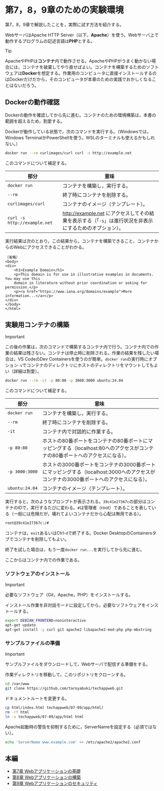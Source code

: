 # 第7，8，9章のための実験環境

第7，8，9章で解説したことを，実際に試す方法を紹介する。

WebサーバはApache HTTP Server（以下，**Apache**）を使う。Webサーバ上で動作するプログラムの記述言語は**PHP**とする。

> [!TIP]
> ApacheやPHPは**コンテナ**内で動作させる。ApacheやPHPがうまく動かない場合には，コンテナを破棄してやり直せばよい。コンテナを構築するためのソフトウェアは**Docker**を想定する。作業用のコンピュータに直接インストールするのはDockerだけだから，そのコンピュータが本章のための実践でおかしくなることはないだろう。

## <a name='Docker'></a>Dockerの動作確認

Dockerの動作を確認してから先に進む。コンテナのための環境構築は，本書の範囲を超えるため，割愛する。

Dockerが動作している状態で，次のコマンドを実行する。（Windowsでは，Windows TerminalかPowerShellを使う。WSLのターミナルも使えるかもしれない。）

```bash
docker run --rm curlimages/curl curl -s http://example.net
```

このコマンドについて補足する。

部分|意味
--|--
`docker run`|コンテナを構築し，実行する。
`--rm`|終了時にコンテナを削除する。
`curlimages/curl`|コンテナのイメージ（テンプレート）。
`curl -s http://example.net`|http://example.net にアクセスしてその結果を表示する（「`-s`」は進行状況を非表示にするためのオプション）。

実行結果は次のとおり。この結果から，コンテナを構築できること，コンテナからのWebにアクセスできることがわかる。

```
（省略）
<body>
<div>
    <h1>Example Domain</h1>
    <p>This domain is for use in illustrative examples in documents. You may use this
    domain in literature without prior coordination or asking for permission.</p>
    <p><a href="https://www.iana.org/domains/example">More information...</a></p>
</div>
</body>
</html>
```

## <a name=''></a>実験用コンテナの構築

> [!IMPORTANT]
> この後の作業は，次のコマンドで構築するコンテナ内で行う。コンテナ内での作業の結果は残さない。コンテナは停止時に削除される。作業の結果を残したい場合は，VS CodeのDev Containersを使うのが簡単。`docker run`の実行時にオプション`-v`でコンテナのディレクトリにホストのディレクトリをマウントしてもよい（詳細は割愛）。

```bash
docker run --rm -it -p 80:80 -p 3000:3000 ubuntu:24.04
```

このコマンドについて補足する。

部分|意味
--|--
`docker run`|コンテナを構築し，実行する。
`--rm`|終了時にコンテナを削除する。
`-it`|コンテナ内で対話的に作業する。
`-p 80:80`|ホストの80番ポートをコンテナの80番ポートにマッピングする（localhost:80へのアクセスがコンテナの80番ポートへのアクセスになる）。
`-p 3000:3000`|ホストの3000番ポートをコンテナの3000番ポートにマッピングする（localhost:3000へのアクセスがコンテナの3000番ポートへのアクセスになる）。
`ubuntu:24.04`|コンテナのイメージ（テンプレート）。

実行すると，次のようなプロンプトが表示される。`39c41e27367c`の部分はコンテナのIDで，実行するたびに変わる。`#`は管理者（root）であることを表している（一般には危険だが，壊れてよいコンテナだから心配は無用である）。

```bash
root@39c41e27367c:/#
```

コンテナは，`exit`あるいはCtrl-`d`で終了する。Docker DesktopのContainersタブでコンテナを削除してもよい。

終了を試した場合は，もう一度`docker run...`を実行してから先に進む。

ここからはコンテナ内での作業である。

### <a name='-1'></a>ソフトウェアのインストール

> [!IMPORTANT]
> 必要なソフトウェア（Git，Apache，PHP）をインストールする。

インストール作業を非対話モードに設定してから，必要なソフトウェアをインストールする。

```bash
export DEBIAN_FRONTEND=noninteractive
apt-get update
apt-get install -y curl git apache2 libapache2-mod-php php-mbstring
```

### <a name='-1'></a>サンプルファイルの準備

> [!IMPORTANT]
> サンプルファイルをダウンロードして，Webサーバで配信する準備をする。

作業ディレクトリを移動して，このリポジトリをクローンする。

```bash
cd /var/www
git clone https://github.com/taroyabuki/techappweb.git
```

ドキュメントルートを変更する。

```bash
cp html/index.html techappweb/07-09/app/html/
rm -rf html
ln -s techappweb/07-09/app/html html
```

Apache起動時の警告を抑制するために，ServerNameを設定する（必須ではない）。

```bash
echo 'ServerName www.example.com' >> /etc/apache2/apache2.conf
```

## <a name='-1'></a>本編

- [第7章 Webアプリケーションの基礎](07.md)
- [第8章 Webアプリケーションの構築](08.md)
- [第9章 Webアプリケーションのセキュリティ](09.md)
